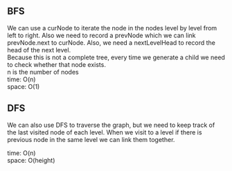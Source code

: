 ## BFS
We can use a curNode to iterate the node in the nodes level by level from left to right. Also we need to record a prevNode which we can link prevNode.next to curNode. Also, we need a nextLevelHead to record the head of the next level.<br>
Because this is not a complete tree, every time we generate a child we need to check whether that node exists.<br>
n is the number of nodes<br>
time: O(n)<br>
space: O(1)
## DFS
We can also use DFS to traverse the graph, but we need to keep track of the last visited node of each level. When we visit to a level if there is previous node in the same level we can link them together.<br>

time: O(n)<br>
space:  O(height)
